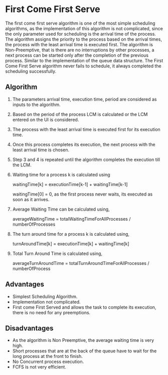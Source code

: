 # First Come First Serve

The first come first serve algorithm is one of the most simple scheduling algorithms, as the implementation of this algorithm is not complicated, since the only parameter used for scheduling is the arrival time of the process. The algorithm assigns the priority to the process based on the arrival times, the process with the least arrival time is executed first. The algorithm is Non-Preemptive, that is there are no interruptions by other processes, a next process can be started only after the completion of the previous process. Similar to the implementation of the queue data structure. The First Come First Serve algorithm never fails to schedule, it always completed the scheduling successfully.

## Algorithm
1. The parameters arrival time, execution time, period are considered as inputs to the algorithm.
2. Based on the period of the process LCM is calculated or the LCM entered on the UI is considered.
3. The process with the least arrival time is executed first for its execution time.
4. Once this process completes its execution, the next process with the least arrival time is chosen.
5. Step 3 and 4 is repeated until the algorithm completes the execution till the LCM.
6. Waiting time for a process k is calculated using

    waitingTime[k] = executionTime[k-1] + waitingTime[k-1]
    
    waitingTime[0] = 0, as the first process never waits, its executed as soon as it arrives.
7. Average Waiting Time can be calculated using,

    averageWaitingTime = totalWaitingTimeForAllProcesses / numberOfProcesses
    
8. The turn around time for a process k is calculated using,

    turnAroundTime[k] = executionTime[k] + waitingTime[k]
    
9. Total Turn Around Time is calculated using,

   averageTurnAroundTime = totalTurnAroundTimeForAllProcesses / numberOfProcess

## Advantages
- Simplest Scheduling Algorithm.
- Implementation not complicated.
- First come First Served and allows the task to complete its execution, there is no need for any preemptions.

## Disadvantages
- As the algorithm is Non Preemptive, the average waiting time is very high.
- Short processes that are at the back of the queue have to wait for the long process at the front to finish.
- No Concurrent process execution.
- FCFS is not very efficient.
